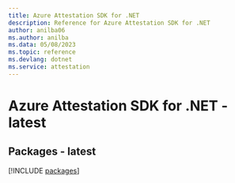 ```yaml
---
title: Azure Attestation SDK for .NET
description: Reference for Azure Attestation SDK for .NET
author: anilba06
ms.author: anilba
ms.data: 05/08/2023
ms.topic: reference
ms.devlang: dotnet
ms.service: attestation
---
```

# Azure Attestation SDK for .NET - latest
## Packages - latest
[!INCLUDE [packages](attestation-index.md)]
